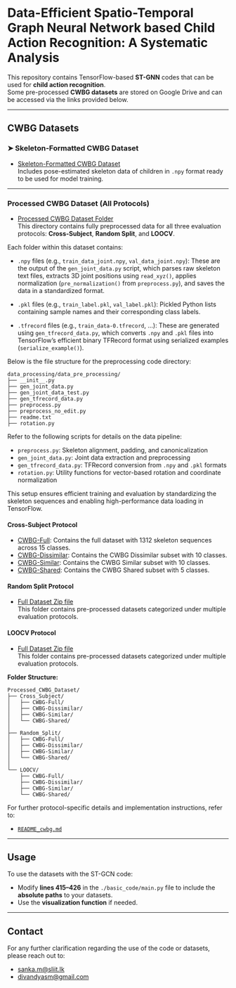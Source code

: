 # Data-Efficient Spatio-Temporal Graph Neural Network based Child Action Recognition: A Systematic Analysis

This repository contains TensorFlow-based **ST-GNN** codes that can be used for **child action recognition**.  
Some pre-processed **CWBG datasets** are stored on Google Drive and can be accessed via the links provided below.

---

##  CWBG Datasets

### ➤ Skeleton-Formatted CWBG Dataset
-  [Skeleton-Formatted CWBG Dataset](https://drive.google.com/drive/folders/1v1v1EP2NKSMPrzxHmH7CksS9r2Qu_OO2?usp=drive_link)  
  Includes pose-estimated skeleton data of children in `.npy` format ready to be used for model training.

---

### Processed CWBG Dataset (All Protocols)

- [Processed CWBG Dataset Folder](https://drive.google.com/drive/folders/1XlNMdLMFJkSPCTFSC03TsxNqXWrt-6bS?usp=sharing)  
  This directory contains fully preprocessed data for all three evaluation protocols: **Cross-Subject**, **Random Split**, and **LOOCV**.

Each folder within this dataset contains:

- `.npy` files (e.g., `train_data_joint.npy`, `val_data_joint.npy`): These are the output of the `gen_joint_data.py` script, which parses raw skeleton text files, extracts 3D joint positions using `read_xyz()`, applies normalization (`pre_normalization()` from `preprocess.py`), and saves the data in a standardized format.
  
- `.pkl` files (e.g., `train_label.pkl`, `val_label.pkl`): Pickled Python lists containing sample names and their corresponding class labels.

- `.tfrecord` files (e.g., `train_data-0.tfrecord`, ...): These are generated using `gen_tfrecord_data.py`, which converts `.npy` and `.pkl` files into TensorFlow’s efficient binary TFRecord format using serialized examples (`serialize_example()`).

Below is the file structure for the preprocessing code directory:

```
data_processing/data_pre_processing/
├── __init__.py
├── gen_joint_data.py
├── gen_joint_data_test.py
├── gen_tfrecord_data.py
├── preprocess.py
├── preprocess_no_edit.py
├── readme.txt
├── rotation.py
```

Refer to the following scripts for details on the data pipeline:
- `preprocess.py`: Skeleton alignment, padding, and canonicalization
- `gen_joint_data.py`: Joint data extraction and preprocessing
- `gen_tfrecord_data.py`: TFRecord conversion from `.npy` and `.pkl` formats
- `rotation.py`: Utility functions for vector-based rotation and coordinate normalization

This setup ensures efficient training and evaluation by standardizing the skeleton sequences and enabling high-performance data loading in TensorFlow.


#### Cross-Subject Protocol

- [CWBG-Full](https://drive.google.com/drive/folders/1T9kgWkrNlrPm_eKbY3NfBXsGVLDdBPt-?usp=share_link): Contains the full dataset with 1312 skeleton sequences across 15 classes.
- [CWBG-Dissimilar](https://drive.google.com/drive/folders/1TwUnf5G_4IhLIh04Q1vb-JGPt1G5Hfby?usp=share_link): Contains the CWBG Dissimilar subset with 10 classes.
- [CWBG-Similar](https://drive.google.com/drive/folders/1RUymfektG0jyCCpRr5Mdw-eWt2Pcxzzt?usp=share_link): Contains the CWBG Similar subset with 10 classes.
- [CWBG-Shared](https://drive.google.com/drive/folders/1RMKR7cxV7BTCTjUTBSTAhxwXscBHeFFB?usp=share_link): Contains the CWBG Shared subset with 5 classes.


#### Random Split Protocol
-  [Full Dataset Zip file](https://drive.google.com/file/d/1a80YigS6b1lG-uZIekOq1mr1o8_X7Xq6/view?usp=drive_link)  
  This folder contains pre-processed datasets categorized under multiple evaluation protocols.

####  LOOCV Protocol
-  [Full Dataset Zip file](https://drive.google.com/file/d/1NRsLw8au6o5YgO3lg9p09kj8TCWmjjyR/view?usp=drive_link)  
  This folder contains pre-processed datasets categorized under multiple evaluation protocols.


**Folder Structure:**
```
Processed_CWBG_Dataset/
├── Cross_Subject/
│   ├── CWBG-Full/
│   ├── CWBG-Dissimilar/
│   ├── CWBG-Similar/
│   └── CWBG-Shared/
│
├── Random_Split/
│   ├── CWBG-Full/
│   ├── CWBG-Dissimilar/
│   ├── CWBG-Similar/
│   └── CWBG-Shared/
│
└── LOOCV/
    ├── CWBG-Full/
    ├── CWBG-Dissimilar/
    ├── CWBG-Similar/
    └── CWBG-Shared/
```

 For further protocol-specific details and implementation instructions, refer to:
- [`README_cwbg.md`](./README_cwbg.md)

---

## Usage

To use the datasets with the ST-GCN code:

- Modify **lines 415–426** in the `./basic_code/main.py` file to include the **absolute paths** to your datasets.
- Use the **visualization function** if needed.

---

## Contact

For any further clarification regarding the use of the code or datasets, please reach out to:

- sanka.m@sliit.lk  
- divandyasm@gmail.com
